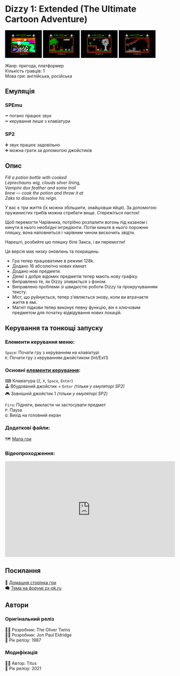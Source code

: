 # Dizzy 1: Extended (The Ultimate Cartoon Adventure)

<img src="screenshots/scrn_dizzy1-ext_01.png" width="24%"> 
<img src="screenshots/scrn_dizzy1-ext_02.png" width="24%"> 
<img src="screenshots/scrn_dizzy1-ext_03.png" width="24%"> 
<img src="screenshots/scrn_dizzy1-ext_04.png" width="24%">

Жанр: пригода, платформер  
Кількість гравців: 1  
Мова гри: англійська, російська  

## Емуляція
### SPEmu
➖ погано працює звук  
➖ керування лише з клавіатури  
### SP2
➕ звук працює задовільно  
➕ можна грати за допомогою джойстиків  

## Опис
*Fill a potion bottle with cooked*  
*Leprechauns wig, clouds silver lining,*  
*Vampire dux feather and some troll*  
*brew — cook the potion and throw it at*  
*Zaks to dissolve his reign.*  

У вас є три життя (їх можна збільшити, знайшовши яйця).
За допомогою пружинистих грибів можна стрибати вище.
Стережіться пасток!

Щоб перемогти Чарівника, потрібно розпалити вогонь під казаном і кинути в нього необхідні інгредієнти.
Потім киньте в нього порожню пляшку, вона наповниться і чарівним чином вискочить звідти.

Нарешті, розбийте цю пляшку біля Закса, і ви перемогли!

Ця версія має низку оновлень та покращень:

- Гра тепер працюватиме в режимі 128k.
- Додано 16 абсолютно нових кімнат.
- Додано нові предмети.
- Деякі з добре відомих предметів тепер мають нову графіку.
- Виправлено те, як Dizzy зливається з фоном.
- Виправлено проблеми зі швидкістю роботи Dizzy та прокручуванням тексту.
- Міст, що руйнується, тепер з'являється знову, коли ви втрачаєте життя в ямі.
- Магніт підкови тепер виконує певну функцію, він є ключовим предметом для початку відвідування нових локацій.

## Керування та тонкощі запуску
### Елементи керування меню:

`Space`: Почати гру з керуванням на клавіатурі  
`K`: Почати гру з керуванням джойстиком (Int/Ext1)  

### Основні [елементи керування](../controllers.md):
⌨ Клавіатура (`Z`, `X`, `Space`, `Enter`)  
🕹 Вбудований джойстик + `Enter` *(тільки у емуляторі SP2)*  
🎮 Зовнішній джойстик 1 *(тільки у емуляторі SP2)*  

`Fire`: Підняти, викласти чи застосувати предмет  
`P`: Пауза  
`Q`: Вихід на головний екран  

### Додаткові файли:
🗺 [Мапа гри](https://maps.speccy.cz/maps/DizzyExtendedEdition2021.png)  

### Відеопроходження:
<iframe width="560" height="315" src="https://www.youtube.com/embed/guNCHODHj3o) zEE" CFN8Yitle="YouTube video player" frameborder="0" allowfullscreen></iframe>

## Посилання

🏡 [Домашня сторінка гри](https://yolkfolk.com/games/dizzy-the-ultimate-cartoon-adventure-2021-extended-edition/)  
🗨 [Тема на форумі zx-pk.ru](https://zx-pk.ru/threads/32932-dizzy-1-48k-extended-version-2021.html)  

## Автори
### Оригінальний реліз
👨‍💻 Розробник: The Oliver Twins  
👨‍💻 Розробник: Jon Paul Eldridge  
📅 Рік релізу: 1987  

### Модифікація
👨‍💻 Автор: Titus  
📅 Рік релізу: 2021  
